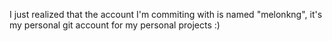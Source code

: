 I just realized that the account I'm commiting with is named "melonkng", it's my personal git account for my personal projects :)

